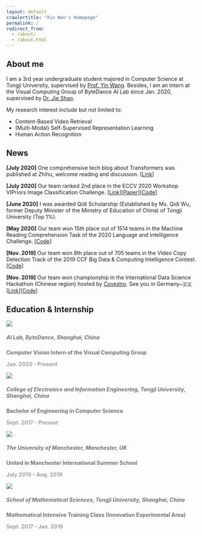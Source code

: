 ```yaml
---
layout: default
crawlertitle: "Xin Wen's Homepage"
permalink: /
redirect_from: 
  - /about/
  - /about.html
---
```


## About me

I am a 3rd year undergraduate student majored in Computer Science at Tongji University, supervised by [Prof. Yin Wang](http://web.eecs.umich.edu/~yinw/). 
Besides, I am an intern at the Visual Computing Group of ByteDance AI Lab since Jan. 2020, supervised by [Dr. Jie Shao](https://www.linkedin.com/in/jieshao/).

My research interest include but not limited to:

- Content-Based Video Retrieval
- (Multi-Modal) Self-Supervised Representation Learning
- Human Action Recognition

## News

**[July 2020]** One comprehensive tech blog about Transformers was published at Zhihu, welcome reading and discussion. \[[Link](https://zhuanlan.zhihu.com/p/164568326)\]

**[July 2020]** Our team ranked 2nd place in the ECCV 2020 Workshop VIPriors Image Classification Challenge. \[[Link](https://vipriors.github.io/challenges/#final-rankings)\]\[[Paper](https://arxiv.org/abs/2008.00261)\]\[[Code](https://github.com/DTennant/distill_visual_priors)\]

**[June 2020]** I was awarded Qidi Scholarship (Established by Ms. Qidi Wu, former Deputy Minister of the Ministry of Education of China) of Tongji University (Top 1%).

**[May 2020]** Our team won 15th place out of 1514 teams in the Machine Reading Comprehension Task of the 2020 Language and Intelligence Challenge. \[[Code](https://github.com/xwen99/DuReader-Robust-With-Paddlehub)\]

**[Nov. 2019]** Our team won 8th place out of 705 teams in the Video Copy Detection Track of the 2019 CCF Big Data & Computing Intelligence Contest. \[[Code](https://github.com/xwen99/CCF-BDCI-VideoCopyDetection)\]

**[Nov. 2019]** Our team won championship in the International Data Science Hackathon (Chinese region) hosted by [Covestro](https://www.covestro.com/en). See you in Germany~🇩🇪\[[Link](https://www.linkedin.com/feed/update/urn:li:activity:6599863028911575040/)\]\[[Code](https://github.com/ganler/ParticleFormationChampionSolution-TJ)\]

## Education & Internship

<link rel="stylesheet" href="/assets/css/education.css">
<div class="education">
  <div class="left"><img src="{{ site.images | relative_url }}/edu/lab.png"></div>
  <div class="right"><h5 style="color:#707070">AI Lab, ByteDance, Shanghai, China</h5>
    <a class="author"><b style="color:#707070">Computer Vision Intern of the Visual Computing Group</b></a>
    <p class="venue"><b style="color:#A0A0A0">Jan. 2020 - Present</b></p>
  </div>
</div>
<div class="education">
  <div class="left"><img src="{{ site.images | relative_url }}/edu/tongji.png"></div>
  <div class="right"><h5 style="color:#707070">College of Electronics and Information Engineering, Tongji University, Shanghai, China</h5>
    <a class="author"><b style="color:#707070">Bachelor of Engineering in Computer Science</b></a>
    <p class="venue"><b style="color:#A0A0A0">Sept. 2017 - Present</b></p>
  </div>
</div>
<div class="education">
  <div class="left"><img src="{{ site.images | relative_url }}/edu/manchester.jpeg"></div>
  <div class="right"><h5 style="color:#707070">The University of Manchester, Manchester, UK</h5>
    <a class="author"><b style="color:#707070">United in Manchester International Summer School</b></a>
    <p class="venue"><b style="color:#A0A0A0">July 2019 – Aug. 2019</b></p>
  </div>
</div>
<div class="education">
  <div class="left"><img src="{{ site.images | relative_url }}/edu/tongji.png"></div>
  <div class="right"><h5 style="color:#707070">School of Mathematical Sciences, Tongji University, Shanghai, China</h5>
    <a class="author"><b style="color:#707070">Mathematical Intensive Training Class (Innovation Experimental Area)</b></a>
    <p class="venue"><b style="color:#A0A0A0">Sept. 2017 - Jan. 2019</b></p>
  </div>
</div>